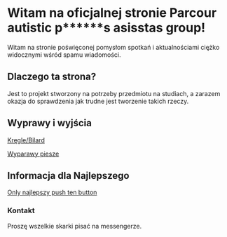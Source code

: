 # Witam na oficjalnej stronie Parcour autistic p******s asisstas group!

Witam na stronie poświęconej pomysłom spotkań i aktualnościami ciężko widocznymi wśród spamu wiadomości.

## Dlaczego ta strona?

Jest to projekt stworzony na potrzeby przedmiotu na studiach, a zarazem okazja do sprawdzenia jak trudne jest tworzenie takich rzeczy.

## Wyprawy i wyjścia

[Kręgle/Bilard](https://kfaryn.github.io/kregle/)

[Wyparawy piesze](https://kfaryn.github.io/wyprawy/)

## Informacja dla Najlepszego

[Only najlepszy push ten button](https://kfaryn.github.io/najlepszy/)


### Kontakt

Proszę wszelkie skarki pisać na messengerze.
